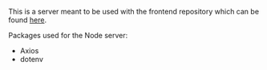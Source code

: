 This is a server meant to be used with the frontend repository which can be found [here]([https://github.com/FrostemanNeogard/CountryLookupBackend](https://github.com/FrostemanNeogard/CountryLookupFrontend)https://github.com/FrostemanNeogard/CountryLookupFrontend).

Packages used for the Node server:
- Axios
- dotenv
